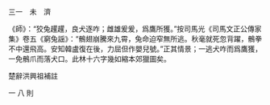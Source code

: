 三一　未　濟

《師》：“狡兔趯趯，良犬逐咋；雌雄爰爰，爲鷹所獲。”按司馬光《司馬文正公傳家集》卷五《窮兔謡》：“鶻翅崩騰來九霄，兔命迫窄無所逃。秋毫就死忽背躍，鶻拳不中還飛高。安知韓盧復在後，力屈但作嬰兒號。”正其情景；一逃犬咋而爲鷹獲，一免鶻爪而落犬口。此林十六字幾如縮本郊獵圖矣。




















楚辭洪興祖補註



一 八 則
